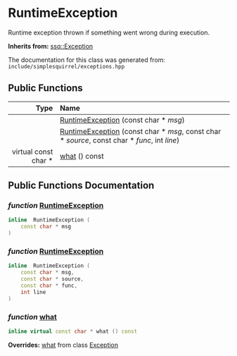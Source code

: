 RuntimeException
===================================

Runtime exception thrown if something went wrong during execution. 

**Inherits from:** [ssq::Exception](ssq_Exception.html)

The documentation for this class was generated from: `include/simplesquirrel/exceptions.hpp`



## Public Functions

| Type | Name |
| -------: | :------- |
|   | [RuntimeException](#8430579e) (const char * _msg_)  |
|   | [RuntimeException](#68519589) (const char * _msg_, const char * _source_, const char * _func_, int _line_)  |
|  virtual const char * | [what](#2c5e367c) () const  |


## Public Functions Documentation

### _function_ <a id="8430579e" href="#8430579e">RuntimeException</a>

```cpp
inline  RuntimeException (
    const char * msg
) 
```



### _function_ <a id="68519589" href="#68519589">RuntimeException</a>

```cpp
inline  RuntimeException (
    const char * msg,
    const char * source,
    const char * func,
    int line
) 
```



### _function_ <a id="2c5e367c" href="#2c5e367c">what</a>

```cpp
inline virtual const char * what () const 
```



**Overrides:** [what](/docs/ssq_Exception.md#fe284d32) from class [Exception](/docs/ssq_Exception.md)



